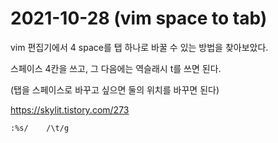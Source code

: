 # 2021-10-28 (vim space to tab)

vim 편집기에서 4 space를 탭 하나로 바꿀 수 있는 방법을 찾아보았다.

스페이스 4칸을 쓰고, 그 다음에는 역슬래시 t를 쓰면 된다.

(탭을 스페이스로 바꾸고 싶으면 둘의 위치를 바꾸면 된다)

https://skylit.tistory.com/273

```shell
:%s/    /\t/g
```

